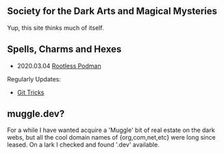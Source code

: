 ## Society for the Dark Arts and Magical Mysteries

Yup, this site thinks much of itself.

## Spells, Charms and Hexes

- 2020.03.04 [Rootless Podman](guide_podman.md)

Regularly Updates:
- [Git Tricks](git_tricks.md)

## muggle.dev?

For a while I have wanted acquire a 'Muggle' bit of real estate on the dark webs, but all the cool domain names of {org,com,net,etc} were long since leased. On a lark I checked and found '.dev' available.
